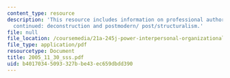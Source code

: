 ```yaml
---
content_type: resource
description: 'This resource includes information on professional authority and cultural  hegemony
  continued: deconstruction and postmodern/ post/structuralism.'
file: null
file_location: /coursemedia/21a-245j-power-interpersonal-organizational-and-global-dimensions-fall-2005/b40170345093327bbe43ec659dbdd390_2005_11_30_sss.pdf
file_type: application/pdf
resourcetype: Document
title: 2005_11_30_sss.pdf
uid: b4017034-5093-327b-be43-ec659dbdd390
---
```

